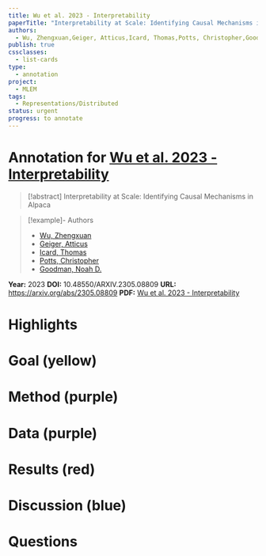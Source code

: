 ```yaml
---
title: Wu et al. 2023 - Interpretability
paperTitle: "Interpretability at Scale: Identifying Causal Mechanisms in Alpaca"
authors:
  - Wu, Zhengxuan,Geiger, Atticus,Icard, Thomas,Potts, Christopher,Goodman, Noah D.
publish: true
cssclasses:
  - list-cards
type:
  - annotation
project:
  - MLEM
tags:
  - Representations/Distributed
status: urgent
progress: to annotate
---
```

# Annotation for [Wu et al. 2023 - Interpretability](Papers/References/Wu%20et%20al.%202023%20-%20Interpretability)

> [!abstract] Interpretability at Scale: Identifying Causal Mechanisms in Alpaca

> [!example]- Authors
> - [Wu, Zhengxuan](Wu%2C%20Zhengxuan)
> - [Geiger, Atticus](Geiger%2C%20Atticus)
> - [Icard, Thomas](Icard%2C%20Thomas)
> - [Potts, Christopher](Potts%2C%20Christopher)
> - [Goodman, Noah D.](Goodman%2C%20Noah%20D.)

**Year:** 2023
**DOI:** 10.48550/ARXIV.2305.08809
**URL:** https://arxiv.org/abs/2305.08809
**PDF:** [Wu et al. 2023 - Interpretability](Papers/PDFs/Wu%20et%20al.%202023%20-%20Interpretability%20at%20Scale%20Identifying%20Causal%20Mechanisms%20in%20Alpaca.pdf)

# Highlights


# Goal (yellow)


# Method (purple)


# Data (purple)


# Results (red)


# Discussion (blue)


# Questions

